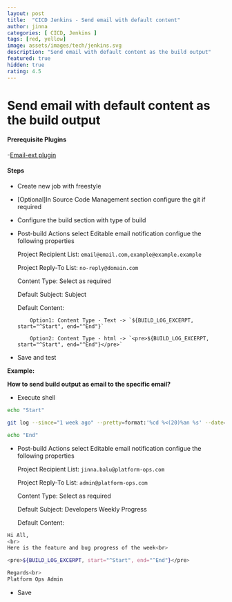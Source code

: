 ```yaml
---
layout: post
title:  "CICD Jenkins - Send email with default content"
author: jinna
categories: [ CICD, Jenkins ]
tags: [red, yellow]
image: assets/images/tech/jenkins.svg
description: "Send email with default content as the build output"
featured: true
hidden: true
rating: 4.5
---
```



# Send email with default content as the build output

#### Prerequisite Plugins
-[Email-ext plugin](https://wiki.jenkins-ci.org/display/JENKINS/Email-ext+plugin)

#### Steps

- Create new job with freestyle
- [Optional]In Source Code Management section configure the git if required
- Configure the build section with type of build 
- Post-build Actions select Editable email notification configue the following properties

   Project Recipient List: `email@email.com,example@example.example`

   Project Reply-To List: `no-reply@domain.com`

   Content Type: Select as required

   Default Subject: Subject 

   Default Content: 
                    
          Option1: Content Type - Text -> `${BUILD_LOG_EXCERPT, start="^Start", end="^End"}`

          Option2: Content Type - html -> `<pre>${BUILD_LOG_EXCERPT, start="^Start", end="^End"}</pre>`

- Save and test

**Example:**

**How to send build output as email to the specific email?**

- Execute shell 

```bash
echo "Start"

git log --since="1 week ago" --pretty=format:'%cd %<(20)%an %s' --date=format:'%Y-%m-%d %H:%M:%S'

echo "End"
```

- Post-build Actions select Editable email notification configue the following properties

   Project Recipient List: `jinna.balu@platform-ops.com`

   Project Reply-To List: `admin@platform-ops.com`

   Content Type: Select as required

   Default Subject: Developers Weekly Progress 

   Default Content: 
```bash
Hi All,
<br>
Here is the feature and bug progress of the week<br>

<pre>${BUILD_LOG_EXCERPT, start="^Start", end="^End"}</pre>

Regards<br>
Platform Ops Admin
```

- Save

 
